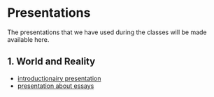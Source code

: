 # Presentations

The presentations that we have used during the classes will be made available here.

## 1. World and Reality
- [introductionairy presentation](files/1.word-reality.pdf)
- [presentation about essays](files/1.essay-students.pdf)
